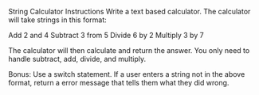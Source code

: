 String Calculator
Instructions
Write a text based calculator. The calculator will take strings in this format:

Add 2 and 4
Subtract 3 from 5
Divide 6 by 2
Multiply 3 by 7

The calculator will then calculate and return the answer.
You only need to handle subtract, add, divide, and multiply.

Bonus:
Use a switch statement.
If a user enters a string not in the above format, return a error message that tells them what they did wrong.